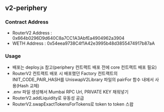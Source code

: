 ## v2-periphery

### Contract Address 
- RouterV2 Address : 0x664b0296D9d640C8a7CC1A3AbfEa4904962a3904
- WETH Address : 0x54eea9738C4f1A42e3995b48d3855474917b87aA

### Usage
- 배포는 deploy.js 참고(periphery 컨트랙트 배포 전에 core 컨트랙트 배포 필요)
- RouterV2 컨트랙트 배포 시 배포했던 Factory 컨트랙트의 INIT_CODE_PAIR_HASH를 UniswapV2Library 파일의 pairFor 함수 내에서 사용(Hash 교체)
- .env 파일 생성해서 Mumbai RPC Url, PRIVATE KEY 채워넣기
- RouterV2.addLiquidity로 유동성 공급
- RouterV2.swapExactTokensForTokens로 token to token 스왑
